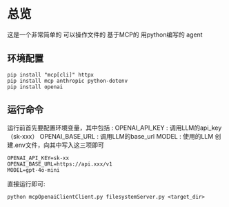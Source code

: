 # 总览
这是一个非常简单的 可以操作文件的 基于MCP的 用python编写的 agent

## 环境配置
```
pip install "mcp[cli]" httpx
pip install mcp anthropic python-dotenv
pip install openai
```

## 运行命令
运行前首先要配置环境变量，其中包括 :
OPENAI_API_KEY  : 调用LLM的api_key （sk-xxx）
OPENAI_BASE_URL : 调用LLM的base_url 
MODEL           : 使用的LLM
创建.env文件，向其中写入这三项即可 
```
OPENAI_API_KEY=sk-xx
OPENAI_BASE_URL=https://api.xxx/v1
MODEL=gpt-4o-mini
```
直接运行即可:
```
python mcpOpenaiClientClient.py filesystemServer.py <target_dir>
```
